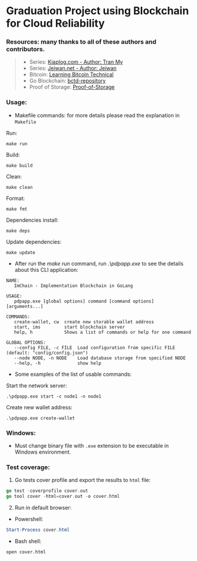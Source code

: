 # Graduation Project using Blockchain for Cloud Reliability

### Resources: many thanks to all of these authors and contributors.

> - Series: [Kiaplog.com - Author: Tran My](https://kipalog.com/posts/Xay-dung-blockchain-don-gian-voi-golang--P1---Cau-truc-co-ban)
> - Series: [Jeiwan.net - Author: Jeiwan](https://jeiwan.net/posts/building-blockchain-in-go-part-1/)
> - Bitcoin: [Learning Bitcoin Technical](https://learnmeabitcoin.com/technical/)
> - Go Blockchain: [bctd-repository](https://github.com/btcsuite/btcd)
> - Proof of Storage: [Proof-of-Storage](https://golden.com/wiki/Proof-of-storage_(PoS)-MN4DJY3)

### Usage:

- Makefile commands: for more details please read the explanation in `Makefile`

Run:
```
make run
```

Build:
```
make build
```

Clean:
```
make clean
```

Format:
```
make fmt
```

Dependencies install:
```
make deps
```

Update dependencies:
```
make update
```

- After run the _make run_ command, run _.\pdpapp.exe_ to see the details about this CLI application:

```
NAME:
   ImChain - Implementation Blockchain in GoLang

USAGE:
   pdpapp.exe [global options] command [command options] [arguments...]

COMMANDS:
   create-wallet, cw  create new storable wallet address
   start, ims         start blockchain server
   help, h            Shows a list of commands or help for one command

GLOBAL OPTIONS:
   --config FILE, -c FILE  Load configuration from specific FILE (default: "config/config.json")
   --node NODE, -n NODE    Load database storage from specified NODE
   --help, -h              show help
```

- Some examples of the list of usable commands:

Start the network server:

```pdpapp
.\pdpapp.exe start -c node1 -n node1
```

Create new wallet address:

```pdpapp
.\pdpapp.exe create-wallet
```

### Windows:

- Must change binary file with `.exe` extension to be executable in Windows environment.

### Test coverage:

1. Go tests cover profile and export the results to `html` file:

```go
go test -coverprofile cover.out
go tool cover -html=cover.out -o cover.html
```

2. Run in default browser:

- Powershell:

```powershell
Start-Process cover.html
```

- Bash shell:

```bash
open cover.html
```
